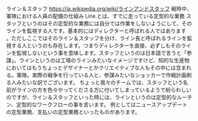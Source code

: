 ライン＆スタッフ
https://ja.wikipedia.org/wiki/ラインアンドスタッフ
戦時中、軍隊における人員の配備の仕組み
Line とは、すでに走っている定型的な業務
スタッフというのはその定型的な業務には自分では作業をしないようにして、そのラインを監視する人です。基本的にはディレクターと呼ばれる人ではあります
。ただしここではそのライン＆スタッフを分け、ライン長と呼ばれるラインを監視する人というのも存在します。つまりディレクターを直接、必ずしもそのラインを監視しないという事を意味します。スタッフというのは日本語で言うと「参謀」。ラインというのは工場のラインみたいなイメージですけど、知的な生産物においてはもうちょっとデザイナーとかクリエイティブな人もその中には含まれる。軍隊。実際の戦争を行っている人と、参謀みたいなショッカーで作戦計画刷る人みたいな訳でございます。
ちょっと我々のチームでは、スタッフという名前がラインの方を色々やってくださる方に付いてしまっているようで紛らわしいのですが、ライン＆スタッフといった時には、ラインというのは定型的なルーチン、定型的なワークフローの事を言います。
例としてはニュースアップデートの定型業務、支払いの定型業務といったものがあります。
